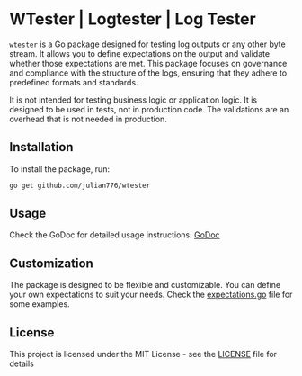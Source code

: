 # WTester | Logtester | Log Tester

`wtester` is a Go package designed for testing log outputs or any other byte stream. It allows you to define expectations on the output and validate whether those expectations are met. This package focuses on governance and compliance with the structure of the logs, ensuring that they adhere to predefined formats and standards.

It is not intended for testing business logic or application logic. It is designed to be used in tests, not in production code. The validations are an overhead that is not needed in production.

## Installation

To install the package, run:

```sh
go get github.com/julian776/wtester
```

## Usage

Check the GoDoc for detailed usage instructions: [GoDoc](https://pkg.go.dev/github.com/julian776/wtester)

## Customization

The package is designed to be flexible and customizable. You can define your own expectations to suit your needs.
Check the [expectations.go](expectations.go) file for some examples.

## License

This project is licensed under the MIT License - see the [LICENSE](LICENSE) file for details
